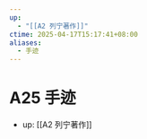 ```yaml
---
up:
  - "[[A2 列宁著作]]"
ctime: 2025-04-17T15:17:41+08:00
aliases:
  - 手迹
---
```


# A25 手迹

- up: [[A2 列宁著作]]
